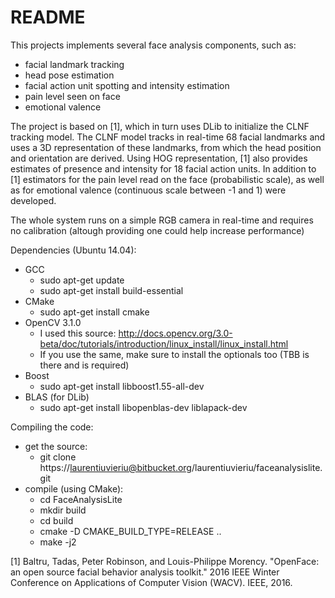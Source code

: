 # README #

This projects implements several face analysis components, such as:


- facial landmark tracking
- head pose estimation
- facial action unit spotting and intensity estimation
- pain level seen on face
- emotional valence


The project is based on [1], which in turn uses DLib to initialize the CLNF tracking model. The CLNF model tracks in real-time 68 facial landmarks and uses a 3D representation of these landmarks, from which the head position and orientation are derived. Using HOG representation, [1] also provides estimates of presence and intensity for 18 facial action units. In addition to [1] estimators for the pain level read on the face (probabilistic scale), as well as for emotional valence (continuous scale between -1 and 1) were developed.


The whole system runs on a simple RGB camera in real-time and requires no calibration (altough providing one could help increase performance)


Dependencies (Ubuntu 14.04):

* GCC
	* sudo apt-get update
	* sudo apt-get install build-essential
* CMake
	* sudo apt-get install cmake
*  OpenCV 3.1.0
	* I used this source: http://docs.opencv.org/3.0-beta/doc/tutorials/introduction/linux_install/linux_install.html
	* If you use the same, make sure to install the optionals too (TBB is there and is required)
* Boost
	* sudo apt-get install libboost1.55-all-dev
* BLAS (for DLib)
	* sudo apt-get install libopenblas-dev liblapack-dev


Compiling the code:

* get the source:
	* git clone https://laurentiuvieriu@bitbucket.org/laurentiuvieriu/faceanalysislite.git
* compile (using CMake):
	* cd FaceAnalysisLite
	* mkdir build
	* cd build
	* cmake -D CMAKE_BUILD_TYPE=RELEASE ..
	* make -j2


[1] Baltru, Tadas, Peter Robinson, and Louis-Philippe Morency. "OpenFace: an open source facial behavior analysis toolkit." 2016 IEEE Winter Conference on Applications of Computer Vision (WACV). IEEE, 2016.